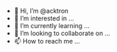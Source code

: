 - 👋 Hi, I’m @acktron
- 👀 I’m interested in ...
- 🌱 I’m currently learning ...
- 💞️ I’m looking to collaborate on ...
- 📫 How to reach me ...

<!---
acktron/acktron is a ✨ special ✨ repository because its `README.md` (this file) appears on your GitHub profile.
You can click the Preview link to take a look at your changes.
--->
